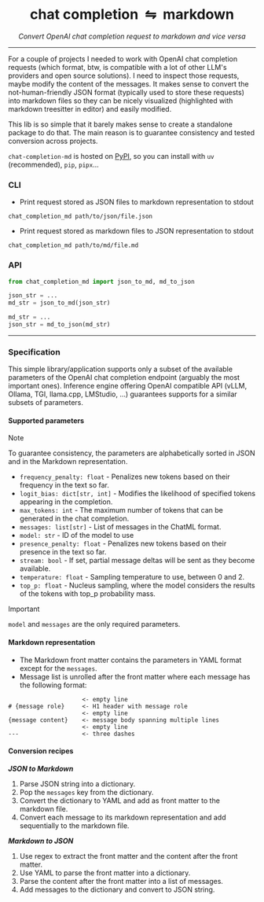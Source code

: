<div align="center">
  <h1>chat completion&nbsp;&nbsp;⇋&nbsp;&nbsp;markdown</h1>
  <p><em>Convert OpenAI chat completion request to markdown and vice versa</em></p>
</div>

______________________________________________________________________

For a couple of projects I needed to work with OpenAI chat completion requests (which format, btw, is compatible with a lot of other LLM's providers and open source solutions). I need to inspect those requests, maybe modify the content of the messages. It makes sense to convert the not-human-friendly JSON format (typically used to store these requests) into markdown files so they can be nicely visualized (highlighted with markdown treesitter in editor) and easily modified.

This lib is so simple that it barely makes sense to create a standalone package to do that. The main reason is to guarantee consistency and tested conversion across projects.

`chat-completion-md` is hosted on [PyPI](https://pypi.org/project/chat-completion-md), so you can install with `uv` (recommended), `pip`, `pipx`...

### CLI

- Print request stored as JSON files to markdown representation to stdout

```
chat_completion_md path/to/json/file.json
```

- Print request stored as markdown files to JSON representation to stdout

```
chat_completion_md path/to/md/file.md
```

### API

```python
from chat_completion_md import json_to_md, md_to_json

json_str = ...
md_str = json_to_md(json_str)

md_str = ...
json_str = md_to_json(md_str)
```

______________________________________________________________________

### Specification

This simple library/application supports only a subset of the available parameters of the OpenAI chat completion endpoint (arguably the most important ones). Inference engine offering OpenAI compatible API (vLLM, Ollama, TGI, llama.cpp, LMStudio, ...) guarantees supports for a similar subsets of parameters.

#### Supported parameters

> [!NOTE]
> To guarantee consistency, the parameters are alphabetically sorted in JSON and in the Markdown representation.

- `frequency_penalty: float` - Penalizes new tokens based on their frequency in the text so far.
- `logit_bias: dict[str, int]` - Modifies the likelihood of specified tokens appearing in the completion.
- `max_tokens: int` - The maximum number of tokens that can be generated in the chat completion.
- `messages: list[str]` - List of messages in the ChatML format.
- `model: str` - ID of the model to use
- `presence_penalty: float` - Penalizes new tokens based on their presence in the text so far.
- `stream: bool` - If set, partial message deltas will be sent as they become available.
- `temperature: float` - Sampling temperature to use, between 0 and 2.
- `top_p: float` - Nucleus sampling, where the model considers the results of the tokens with top_p probability mass.

> [!IMPORTANT]
> `model` and `messages` are the only required parameters.

#### Markdown representation

- The Markdown front matter contains the parameters in YAML format except for the `messages`.
- Message list is unrolled after the front matter where each message has the following format:

```
                     <- empty line
# {message role}     <- H1 header with message role
                     <- empty line
{message content}    <- message body spanning multiple lines
                     <- empty line
---                  <- three dashes
```

#### Conversion recipes

***JSON to Markdown***

1. Parse JSON string into a dictionary.
1. Pop the `messages` key from the dictionary.
1. Convert the dictionary to YAML and add as front matter to the markdown file.
1. Convert each message to its markdown representation and add sequentially to the markdown file.

***Markdown to JSON***

1. Use regex to extract the front matter and the content after the front matter.
1. Use YAML to parse the front matter into a dictionary.
1. Parse the content after the front matter into a list of messages.
1. Add messages to the dictionary and convert to JSON string.
